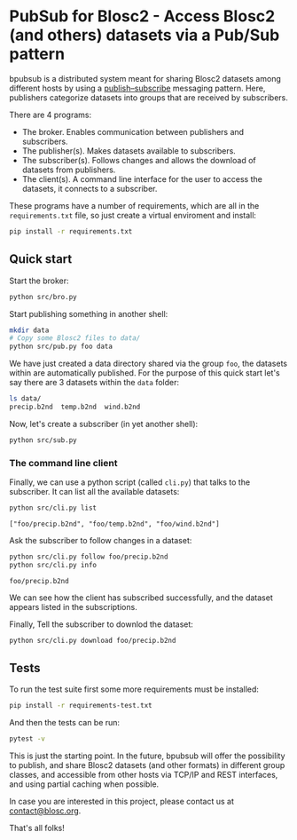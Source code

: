 # PubSub for Blosc2 - Access Blosc2 (and others) datasets via a Pub/Sub pattern

bpubsub is a distributed system meant for sharing Blosc2 datasets among different hosts by using a [publish–subscribe](https://en.wikipedia.org/wiki/Publish–subscribe_pattern) messaging pattern.  Here, publishers categorize datasets into groups that are received by subscribers.

There are 4 programs:

- The broker. Enables communication between publishers and subscribers.
- The publisher(s). Makes datasets available to subscribers.
- The subscriber(s). Follows changes and allows the download of datasets from publishers.
- The client(s). A command line interface for the user to access the datasets, it connects
  to a subscriber.

These programs have a number of requirements, which are all in the `requirements.txt`
file, so just create a virtual enviroment and install:

```bash
pip install -r requirements.txt
```

## Quick start

Start the broker:

```bash
python src/bro.py
```

Start publishing something in another shell:

```bash
mkdir data
# Copy some Blosc2 files to data/
python src/pub.py foo data
```

We have just created a data directory shared via the group `foo`, the datasets within are
automatically published. For the purpose of this quick start let's say there are 3
datasets within the `data` folder:

```bash
ls data/
precip.b2nd  temp.b2nd  wind.b2nd
```

Now, let's create a subscriber (in yet another shell):

```bash
python src/sub.py
```

### The command line client

Finally, we can use a python script (called `cli.py`) that talks to the subscriber.
It can list all the available datasets:

```bash
python src/cli.py list
```

```
["foo/precip.b2nd", "foo/temp.b2nd", "foo/wind.b2nd"]
```

Ask the subscriber to follow changes in a dataset:

```bash
python src/cli.py follow foo/precip.b2nd
python src/cli.py info
```

```
foo/precip.b2nd
```

We can see how the client has subscribed successfully, and the dataset appears listed in
the subscriptions.

Finally, Tell the subscriber to downlod the dataset:

```bash
python src/cli.py download foo/precip.b2nd
```

## Tests

To run the test suite first some more requirements must be installed:

```bash
pip install -r requirements-test.txt
```

And then the tests can be run:

```bash
pytest -v
```

This is just the starting point.  In the future, bpubsub will offer the possibility to publish, and share Blosc2 datasets (and other formats) in different group classes, and accessible from other hosts via TCP/IP and REST interfaces, and using partial caching when possible.

In case you are interested in this project, please contact us at contact@blosc.org.

That's all folks!
